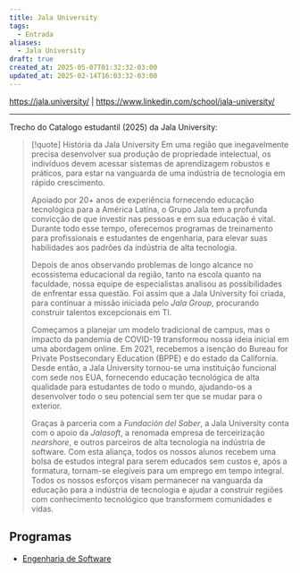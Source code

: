 ```yaml
---
title: Jala University
tags:
  - Entrada
aliases:
  - Jala University
draft: true
created_at: 2025-05-07T01:32:32-03:00
updated_at: 2025-02-14T16:03:32-03:00
---
```


https://jala.university/ | https://www.linkedin.com/school/jala-university/

---

Trecho do Catalogo estudantil (2025) da Jala University:

> [!quote] História da Jala University 
> Em uma região que inegavelmente precisa desenvolver sua produção de propriedade intelectual, os indivíduos devem acessar sistemas de aprendizagem robustos e práticos, para estar na vanguarda de uma indústria de tecnologia em rápido crescimento. 
> 
> Apoiado por 20+ anos de experiência fornecendo educação tecnológica para a América Latina, o Grupo Jala tem a profunda convicção de que investir nas pessoas e em sua educação é vital. Durante todo esse tempo, oferecemos programas de treinamento para profissionais e estudantes de engenharia, para elevar suas habilidades aos padrões da indústria de alta tecnologia. 
> 
> Depois de anos observando problemas de longo alcance no ecossistema educacional da região, tanto na escola quanto na faculdade, nossa equipe de especialistas analisou as possibilidades de enfrentar essa questão. Foi assim que a Jala University foi criada, para continuar a missão iniciada pelo *Jala Group*, procurando construir talentos excepcionais em TI. 
> 
> Começamos a planejar um modelo tradicional de campus, mas o impacto da pandemia de COVID-19 transformou nossa ideia inicial em uma abordagem online. Em 2021, recebemos a isenção do Bureau for Private Postsecondary Education (BPPE) e do estado da California. Desde então, a Jala University tornou-se uma instituição funcional com sede nos EUA, fornecendo educação tecnológica de alta qualidade para estudantes de todo o mundo, ajudando-os a desenvolver todo o seu potencial sem ter que se mudar para o exterior. 
> 
> Graças à parceria com a *Fundación del Saber*, a Jala University conta com o apoio da *Jalasoft*, a renomada empresa de terceirização *nearshore*, e outros parceiros de alta tecnologia na indústria de software. Com esta aliança, todos os nossos alunos recebem uma bolsa de estudos integral para serem educados sem custos e, após a formatura, tornam-se elegíveis para um emprego em tempo integral. Todos os nossos esforços visam permanecer na vanguarda da educação para a indústria de tecnologia e ajudar a construir regiões com conhecimento tecnológico que transformem comunidades e vidas.

## Programas

- [Engenharia de Software](Jala_University-Engenharia_de_Software.md)